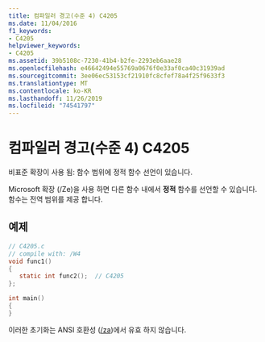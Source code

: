 ```yaml
---
title: 컴파일러 경고(수준 4) C4205
ms.date: 11/04/2016
f1_keywords:
- C4205
helpviewer_keywords:
- C4205
ms.assetid: 39b5108c-7230-41b4-b2fe-2293eb6aae28
ms.openlocfilehash: e46642494e55769a0676f0e33af0ca40c31939ad
ms.sourcegitcommit: 3ee06ec53153cf21910fc8cfef78a4f25f9633f3
ms.translationtype: MT
ms.contentlocale: ko-KR
ms.lasthandoff: 11/26/2019
ms.locfileid: "74541797"
---
```

# <a name="compiler-warning-level-4-c4205"></a>컴파일러 경고(수준 4) C4205

비표준 확장이 사용 됨: 함수 범위에 정적 함수 선언이 있습니다.

Microsoft 확장 (/Ze)을 사용 하면 다른 함수 내에서 **정적** 함수를 선언할 수 있습니다. 함수는 전역 범위를 제공 합니다.

## <a name="example"></a>예제

```c
// C4205.c
// compile with: /W4
void func1()
{
   static int func2();  // C4205
};

int main()
{
}
```

이러한 초기화는 ANSI 호환성 ([/za](../../build/reference/za-ze-disable-language-extensions.md))에서 유효 하지 않습니다.